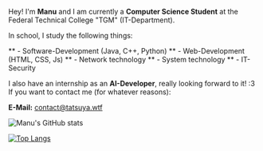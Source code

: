 Hey! I'm **Manu** and I am currently a **Computer Science Student** at the Federal Technical College "TGM" (IT-Department).

In school, I study the following things:

** - Software-Development (Java, C++, Python)
** - Web-Development (HTML, CSS, Js)
** - Network technology
** - System technology
** - IT-Security

I also have an internship as an **AI-Developer**, really looking forward to it! :3
If you want to contact me (for whatever reasons):

**E-Mail:** contact@tatsuya.wtf

![Manu's GitHub stats](https://github-readme-stats.vercel.app/api?username=MfellnerDev&show_icons=true&theme=dark)


[![Top Langs](https://github-readme-stats.vercel.app/api/top-langs/?username=MfellnerDev&layout=compact&theme=dark)](https://github.com/MfellnerDev/github-readme-stats)

